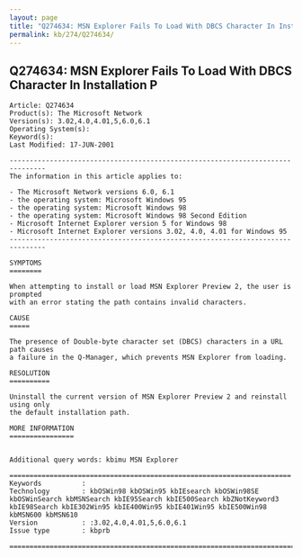 ```yaml
---
layout: page
title: "Q274634: MSN Explorer Fails To Load With DBCS Character In Installation P"
permalink: kb/274/Q274634/
---
```


## Q274634: MSN Explorer Fails To Load With DBCS Character In Installation P

	Article: Q274634
	Product(s): The Microsoft Network
	Version(s): 3.02,4.0,4.01,5,6.0,6.1
	Operating System(s): 
	Keyword(s): 
	Last Modified: 17-JUN-2001
	
	-------------------------------------------------------------------------------
	The information in this article applies to:
	
	- The Microsoft Network versions 6.0, 6.1 
	- the operating system: Microsoft Windows 95 
	- the operating system: Microsoft Windows 98 
	- the operating system: Microsoft Windows 98 Second Edition 
	- Microsoft Internet Explorer version 5 for Windows 98 
	- Microsoft Internet Explorer versions 3.02, 4.0, 4.01 for Windows 95 
	-------------------------------------------------------------------------------
	
	SYMPTOMS
	========
	
	When attempting to install or load MSN Explorer Preview 2, the user is prompted
	with an error stating the path contains invalid characters.
	
	CAUSE
	=====
	
	The presence of Double-byte character set (DBCS) characters in a URL path causes
	a failure in the Q-Manager, which prevents MSN Explorer from loading.
	
	RESOLUTION
	==========
	
	Uninstall the current version of MSN Explorer Preview 2 and reinstall using only
	the default installation path.
	
	MORE INFORMATION
	================
	
	
	Additional query words: kbimu MSN Explorer
	
	======================================================================
	Keywords          :  
	Technology        : kbOSWin98 kbOSWin95 kbIEsearch kbOSWin98SE kbOSWinSearch kbMSNSearch kbIE95Search kbIE500Search kbZNotKeyword3 kbIE98Search kbIE302Win95 kbIE400Win95 kbIE401Win95 kbIE500Win98 kbMSN600 kbMSN610
	Version           : :3.02,4.0,4.01,5,6.0,6.1
	Issue type        : kbprb
	
	=============================================================================
	
